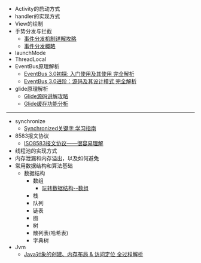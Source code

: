 - Activity的启动方式
- handler的实现方式
- View的绘制
- 手势分发与拦截
    - [事件分发机制详解攻略](https://blog.csdn.net/carson_ho/article/details/54136311)
    - [事件分发概略](./view/view_dispatch.md)
- launchMode
- ThreadLocal
- EventBus原理解析
    - [EventBus 3.0初探: 入门使用及其使用 完全解析](https://blog.csdn.net/a553181867/article/details/52475213)
    - [EventBus 3.0进阶：源码及其设计模式 完全解析](https://blog.csdn.net/a553181867/article/details/52531479)
- glide原理解析
    - [Glide源码讲解攻略](https://blog.csdn.net/carson_ho/article/details/79212841)
    - [Glide缓存功能分析](https://blog.csdn.net/carson_ho/article/details/79256892)
---
- synchronize
    - [Synchronized关键字 学习指南](https://blog.csdn.net/carson_ho/article/details/82992269)
- 8583报文协议
    - [ISO8583报文协议——很容易理解](https://blog.csdn.net/yuan_hong_wei/article/details/49148721)
- 线程池的实现方式
- 内存泄漏和内存溢出，以及如何避免
- 常用数据结构和算法基础
    - 数据结构
        - 数组
            - [玩转数据结构--数组](https://blog.csdn.net/jianghao233/article/details/82632816)
        - 栈
        - 队列
        - 链表
        - 图
        - 树
        - 散列表(哈希表)
        - 字典树
- Jvm
    - [Java对象的创建、内存布局 & 访问定位 全过程解析](https://www.jianshu.com/p/1952061502d0)